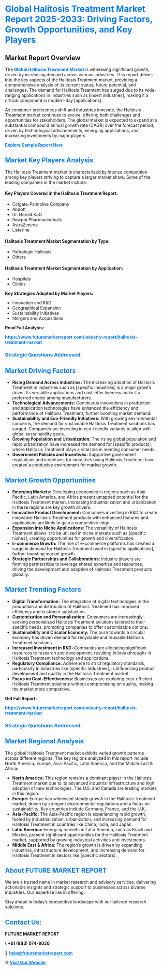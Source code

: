 <h1 style="color: #007BFF;">Global Halitosis Treatment Market Report 2025-2033: Driving Factors, Growth Opportunities, and Key Players</h1>

<section id="overview">
<h2>Market Report Overview</h2>
<p>The <a href="https://www.futuremarketreport.com/industry-report/halitosis-treatment-market" style="color: #007BFF; text-decoration: none;"><strong>Global Halitosis Treatment Market</strong></a> is witnessing significant growth, driven by increasing demand across various industries. This report delves into the key aspects of the Halitosis Treatment market, providing a comprehensive analysis of its current status, future potential, and challenges. The demand for Halitosis Treatment has surged due to its wide-ranging applications in industries such as [insert industries], making it a critical component in modern-day [applications].</p>
<p>As consumer preferences shift and industries innovate, the Halitosis Treatment market continues to evolve, offering both challenges and opportunities for stakeholders. The global market is expected to expand at a substantial compound annual growth rate (CAGR) over the forecast period, driven by technological advancements, emerging applications, and increasing investments by major players.</p>
</section>

<section id="overview">
<p><a href="https://www.futuremarketreport.com/request-sample/reportId=77008" style="color: #007BFF; text-decoration: none;"><strong>Explore Sample Report Here</strong></a></p>
</section>

<section id="key-players">
<h2 style="color: #007BFF;">Market Key Players Analysis</h2>
<p>The Halitosis Treatment market is characterized by intense competition among key players striving to capture a larger market share. Some of the leading companies in the market include:</p>
<h4>Key Players Covered in the Halitosis Treatment Report:</h4>
<ul><li>Colgate-Palmolive Company</li><li>Abbott</li><li>Dr. Harold Katz</li><li>Rowpar Pharmaceuticals</li><li>AstraZeneca</li><li>Listerine</li></ul>
<h4>Halitosis Treatment Market Segmentation by Type:</h4>
<ul><li>Pathologic Halitosis</li><li>Others</li></ul>

<h4>Halitosis Treatment Market Segmentation by Application:</h4>
<ul><li>Hospitals</li><li>Clinics</li></ul>
<p><strong>Key Strategies Adopted by Market Players:</strong></p>
<ul>
<li>Innovation and R&D</li>
<li>Geographical Expansion</li>
<li>Sustainability Initiatives</li>
<li>Mergers and Acquisitions</li>
</ul>
</section>

<section>
<p><strong>Read Full Analysis: </strong></p><a href="https://www.futuremarketreport.com/industry-report/halitosis-treatment-market" style="color: #007BFF; text-decoration: none;"><strong>https://www.futuremarketreport.com/industry-report/halitosis-treatment-market</strong></a>
<h3 style="color: #007BFF;">Strategic Questions Addressed:</h3>
</section>

<section id="driving-factors">
<h2 style="color: #007BFF;">Market Driving Factors</h2>
<ul>
<li><strong>Rising Demand Across Industries:</strong> The increasing adoption of Halitosis Treatment in industries such as [specific industries] is a major growth driver. Its versatile applications and cost-effectiveness make it a preferred choice among manufacturers.</li>
<li><strong>Technological Advancements:</strong> Continuous innovations in production and application technologies have enhanced the efficiency and performance of Halitosis Treatment, further boosting market demand.</li>
<li><strong>Sustainability and Eco-Friendly Initiatives:</strong> With growing environmental concerns, the demand for sustainable Halitosis Treatment solutions has surged. Companies are investing in eco-friendly variants to align with global sustainability goals.</li>
<li><strong>Growing Population and Urbanization:</strong> The rising global population and rapid urbanization have increased the demand for [specific products], where Halitosis Treatment plays a vital role in meeting consumer needs.</li>
<li><strong>Government Policies and Incentives:</strong> Supportive government regulations and incentives for industries using Halitosis Treatment have created a conducive environment for market growth.</li>
</ul>
</section>

<section id="growth-opportunities">
<h2 style="color: #007BFF;">Market Growth Opportunities</h2>
<ul>
<li><strong>Emerging Markets:</strong> Developing economies in regions such as Asia-Pacific, Latin America, and Africa present untapped potential for the Halitosis Treatment market. Increasing industrialization and urbanization in these regions are key growth drivers.</li>
<li><strong>Innovative Product Development:</strong> Companies investing in R&D to create innovative Halitosis Treatment products with enhanced features and applications are likely to gain a competitive edge.</li>
<li><strong>Expansion into Niche Applications:</strong> The versatility of Halitosis Treatment allows it to be utilized in niche markets such as [specific niches], creating opportunities for growth and diversification.</li>
<li><strong>E-commerce Growth:</strong> The rise of e-commerce platforms has created a surge in demand for Halitosis Treatment used in [specific applications], further boosting market growth.</li>
<li><strong>Strategic Partnerships and Collaborations:</strong> Industry players are forming partnerships to leverage shared expertise and resources, driving the development and adoption of Halitosis Treatment products globally.</li>
</ul>
</section>

<section id="trending-factors">
<h2 style="color: #007BFF;">Market Trending Factors</h2>
<ul>
<li><strong>Digital Transformation:</strong> The integration of digital technologies in the production and distribution of Halitosis Treatment has improved efficiency and customer satisfaction.</li>
<li><strong>Customization and Personalization:</strong> Consumers are increasingly seeking personalized Halitosis Treatment solutions tailored to their specific needs, prompting companies to offer customizable options.</li>
<li><strong>Sustainability and Circular Economy:</strong> The push towards a circular economy has driven demand for recyclable and reusable Halitosis Treatment solutions.</li>
<li><strong>Increased Investment in R&D:</strong> Companies are allocating significant resources to research and development, resulting in breakthroughs in Halitosis Treatment technology and applications.</li>
<li><strong>Regulatory Compliance:</strong> Adherence to strict regulatory standards, particularly in industries like [specific industries], is influencing product development and quality in the Halitosis Treatment market.</li>
<li><strong>Focus on Cost-Effectiveness:</strong> Businesses are exploring cost-efficient Halitosis Treatment solutions without compromising on quality, making the market more competitive.</li>
</ul>
</section>

<section>
<p><strong>Get Full Report: </strong></p><a href="https://www.futuremarketreport.com/industry-report/halitosis-treatment-market" style="color: #007BFF; text-decoration: none;"><strong>https://www.futuremarketreport.com/industry-report/halitosis-treatment-market</strong></a>
<h3 style="color: #007BFF;">Strategic Questions Addressed:</h3>
</section>


<section id="regional-analysis">
<h2 style="color: #007BFF;">Market Regional Analysis</h2>
<p>The global Halitosis Treatment market exhibits varied growth patterns across different regions. The key regions analyzed in this report include North America, Europe, Asia-Pacific, Latin America, and the Middle East & Africa:</p>
<ul>
<li><strong>North America:</strong> This region remains a dominant player in the Halitosis Treatment market due to its advanced industrial infrastructure and high adoption of new technologies. The U.S. and Canada are leading markets in this region.</li>
<li><strong>Europe:</strong> Europe has witnessed steady growth in the Halitosis Treatment market, driven by stringent environmental regulations and a focus on sustainability. Key countries include Germany, France, and the U.K.</li>
<li><strong>Asia-Pacific:</strong> The Asia-Pacific region is experiencing rapid growth, fueled by industrialization, urbanization, and increasing demand for Halitosis Treatment in countries like China, India, and Japan.</li>
<li><strong>Latin America:</strong> Emerging markets in Latin America, such as Brazil and Mexico, present significant opportunities for the Halitosis Treatment market, supported by growing industrial activities and investments.</li>
<li><strong>Middle East & Africa:</strong> The region’s growth is driven by expanding industries, infrastructure development, and increasing demand for Halitosis Treatment in sectors like [specific sectors].</li>
</ul>
</section>

<footer>
<h2 style="color: #007BFF;">About FUTURE MARKET REPORT</h2>
<p>We are a trusted name in market research and advisory services, delivering actionable insights and strategic support to businesses across diverse industries. Our expertise lies in offering:</p>

<p>Stay ahead in today’s competitive landscape with our tailored research solutions.</p>

<h2 style="color: #007BFF;">Contact Us:</h2>
<p><strong>FUTURE MARKET REPORT</strong></p>
<p>📞 <strong>+91 (883) 074-8030</strong></p>
<p>📧 <strong><a href="mailto:help@futuremarketreport.com" style="color: #007BFF;">help@futuremarketreport.com</a></strong></p>
<p>🌐 <strong><a href="https://www.futuremarketreport.com/" style="color: #007BFF;">Visit Our Website</a></strong></p>
</footer>